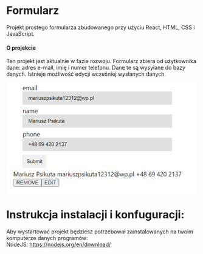 # Formularz

Projekt prostego formularza zbudowanego przy użyciu React, HTML, CSS i JavaScript.

#### O projekcie

Ten projekt jest aktualnie w fazie rozwoju. Formularz zbiera od użytkownika dane: adres e-mail, imię i numer telefonu. Dane te są wysyłane do bazy danych. Istnieje możliwość edycji wcześniej wysłanych danych. 

<img src="image1.png" align="center" alt="zdjęcie podklądowe formularza" />

# Instrukcja instalacji i konfuguracji:

Aby wystartować projekt będziesz potrzebował zainstalowanych na twoim komputerze danych programów: <br>
NodeJS:  <a href="https://nodejs.org/en/download/">https://nodejs.org/en/download/</a>


